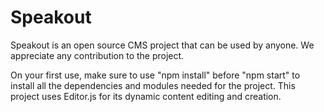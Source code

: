 # Speakout
Speakout is an open source CMS project that can be used by anyone. We appreciate any contribution to the project.

On your first use, make sure to use "npm install" before "npm start" to install all the dependencies and modules needed for the project.
This project uses Editor.js for its dynamic content editing and creation.
